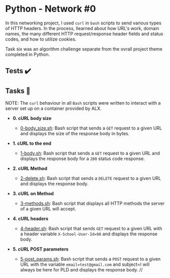 # Python - Network #0

In this networking project, I used `curl` in `bash` scripts to send various types of HTTP headers. In the process, Ilearned about how URL's work, domain names, the many different HTTP request/response header fields and status codes, and how to utilize cookies.

Task six was an algorithm challenge separate from the ovrall project theme completed in Python.

## Tests :heavy_check_mark:

## Tasks :page_with_curl:

NOTE: The `curl` behaviour in all `Bash` scripts were written to interact with a server set up on a container provided by ALX.

* **0. cURL body size**
  * [0-body_size.sh](./0-body_size.sh): Bash script that sends a `GET` request to a given URL and displays the size of the response body in bytes.

* **1. cURL to the end**
  * [1-body.sh](./1-body.sh): Bash script that sends a `GET` request to a given URL and displays the response body for a `200` status code response.

* **2. cURL Method**
  * [2-delete.sh](./2-delete.sh): Bash script that sends a `DELETE` request to a given URL and displays the response body.

* **3. cURL on Method**
  * [3-methods.sh](./3-methods.sh): Bash script that displays all HTTP methods the server of a given URL will accept.

* **4. cURL headers**
  * [4-header.sh](./4-header.sh): Bash script that sends `GET` request to a given URL with a header variable `X-School-User-Id=98` and displays the response body.

* **5. cURL POST parameters**
  * [5-post_params.sh](./5-post_params.sh): Bash script that sends a `POST` request to a given URL with the variable `email=test@gmail.com` and subject=I will always be here for PLD and displays the response body.
//
